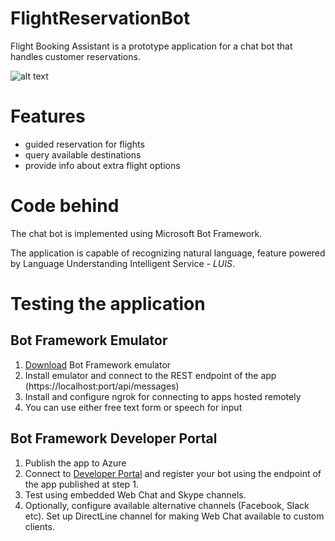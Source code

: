 # FlightReservationBot
Flight Booking Assistant is a prototype application for a chat bot that handles customer reservations.

![alt text](https://flightbot.blob.core.windows.net/container/Robot-Icon.png)

# Features
- guided reservation for flights
- query available destinations
- provide info about extra flight options

# Code behind
The chat bot is implemented using Microsoft Bot Framework. 

The application is capable of recognizing natural language, feature powered by Language Understanding Intelligent Service - *LUIS*.

# Testing the application

## Bot Framework Emulator
1. [Download](https://github.com/Microsoft/BotFramework-Emulator/releases) Bot Framework emulator
2. Install emulator and connect to the REST endpoint of the app (https://localhost:port/api/messages)
3. Install and configure ngrok for connecting to apps hosted remotely
4. You can use either free text form or speech for input

## Bot Framework Developer Portal
1. Publish the app to Azure
2. Connect to [Developer Portal](https://dev.botframework.com/) and register your bot using the endpoint of the app published at step 1.
3. Test using embedded Web Chat and Skype channels.
4. Optionally, configure available alternative channels (Facebook, Slack etc). Set up DirectLine channel for making Web Chat available to custom clients.
